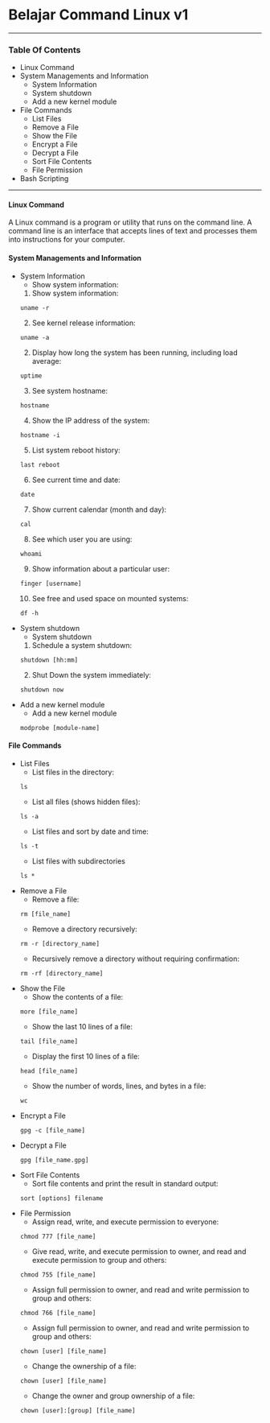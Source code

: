 # Belajar Command Linux v1
---
### Table Of Contents
- Linux Command
- System Managements and Information
  - System Information
  - System shutdown
  - Add a new kernel module
- File Commands
  - List Files
  - Remove a File
  - Show the File
  - Encrypt a File
  - Decrypt a File
  - Sort File Contents
  - File Permission
- Bash Scripting 
---
#### Linux Command
A Linux command is a program or utility that runs on the command line. A command line is an interface that accepts lines of text and processes them into instructions for your computer.
#### System Managements and Information
 - System Information
   - Show system information:
    1. Show system information:
   ```
   uname -r
   ```
    2. See kernel release information:
   ```
   uname -a
   ```
    2. Display how long the system has been running, including load average:
   ```
   uptime
   ```
    3. See system hostname:
   ```
   hostname
   ```
    4. Show the IP address of the system:
   ```
   hostname -i
   ```
    5. List system reboot history:
   ```
   last reboot
   ```
    6. See current time and date:
   ```
   date
   ```
    7. Show current calendar (month and day):
   ```
   cal
   ```
    8.  See which user you are using:
   ```
   whoami
   ```
    9. Show information about a particular user:
   ```
   finger [username]
   ```
    10. See free and used space on mounted systems:
   ```
   df -h
   ```
- System shutdown
   - System shutdown
   1. Schedule a system shutdown:
   ```
   shutdown [hh:mm]
   ```
   2. Shut Down the system immediately:
   ```
   shutdown now
   ```
- Add a new kernel module
   - Add a new kernel module
   ```
   modprobe [module-name]
   ```
#### File Commands
- List Files
  - List files in the directory:
  ```
  ls
  ```  
  - List all files (shows hidden files):
  ```
  ls -a 
  ``` 
  - List files and sort by date and time:
  ```
  ls -t
  ``` 
  - List files with subdirectories
  ```
  ls *
  ``` 
- Remove a File
  - Remove a file:
  ```
  rm [file_name]
  ```  
  - Remove a directory recursively:
  ```
  rm -r [directory_name]
  ``` 
  - Recursively remove a directory without requiring confirmation:
  ```
  rm -rf [directory_name]
  ``` 
- Show the File
  - Show the contents of a file:
  ```
  more [file_name]
  ```
  - Show the last 10 lines of a file:
  ```
  tail [file_name]
  ```
  - Display the first 10 lines of a file:
  ```
  head [file_name]
  ```
  - Show the number of words, lines, and bytes in a file:
  ```
  wc
  ```     
- Encrypt a File
  ```
  gpg -c [file_name]
  ``` 
- Decrypt a File
  ```
  gpg [file_name.gpg]
  ``` 
- Sort File Contents
  - Sort file contents and print the result in standard output:
  ```
  sort [options] filename
  ```  
- File Permission
  - Assign read, write, and execute permission to everyone:
  ```
  chmod 777 [file_name]
  ``` 
  - Give read, write, and execute permission to owner, and read and execute permission to group and others:
  ```
  chmod 755 [file_name]
  ``` 
  - Assign full permission to owner, and read and write permission to group and others:
  ```
  chmod 766 [file_name]
  ``` 
  - Assign full permission to owner, and read and write permission to group and others:
  ```
  chown [user] [file_name]
  ``` 
  - Change the ownership of a file:
  ```
  chown [user] [file_name]
  ``` 
  - Change the owner and group ownership of a file:
  ```
  chown [user]:[group] [file_name]
  ```  










